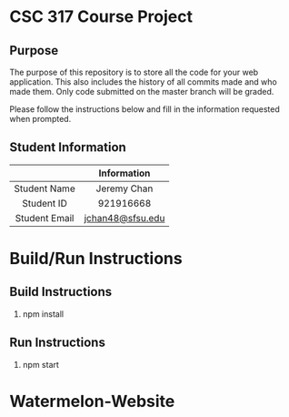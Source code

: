 # CSC 317 Course Project

## Purpose

The purpose of this repository is to store all the code for your web application. This also includes the history of all commits made and who made them. Only code submitted on the master branch will be graded.

Please follow the instructions below and fill in the information requested when prompted.

## Student Information

|               | Information     |
|:-------------:|:---------------:|
| Student Name  | Jeremy Chan     |
| Student ID    | 921916668       |
| Student Email | jchan48@sfsu.edu|



# Build/Run Instructions

## Build Instructions
1. npm install

## Run Instructions
1. npm start 
# Watermelon-Website
